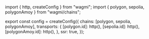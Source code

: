 import { http, createConfig } from "wagmi";
import { polygon, sepolia, polygonAmoy } from "wagmi/chains";

export const config = createConfig({
  chains: [polygon, sepolia, polygonAmoy],
  transports: {
    [polygon.id]: http(),
    [sepolia.id]: http(),
    [polygonAmoy.id]: http(),
  },
  ssr: true,
});
